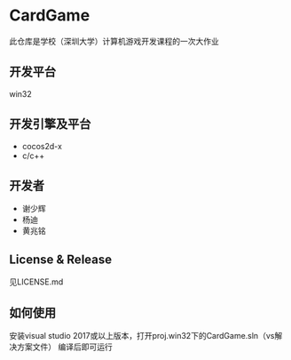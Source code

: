 # CardGame
此仓库是学校（深圳大学）计算机游戏开发课程的一次大作业

## 开发平台
win32
## 开发引擎及平台
- cocos2d-x
- c/c++
## 开发者
- 谢少辉
- 杨迪
- 黄兆铭
## License & Release
见LICENSE.md
## 如何使用
安装visual studio 2017或以上版本，打开proj.win32下的CardGame.sln（vs解决方案文件）
编译后即可运行
